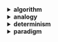 <details>
  <summary><strong>algorithm</strong></summary><br>
  
a process or set of rules to be followed in calculations or other problem-solving operations, especially by a computer.
</details>
<details>
  <summary><strong>analogy</strong></summary><br>
  
a comparison between one thing and another, typically for the purpose of explanation or clarification.
</details>
<details>
  <summary><strong>determinism</strong></summary><br>

determinism is the philosophical belief that **all events are determined completely by previously existing causes**. the opposite of determinism is some kind of indeterminism (otherwise called nondeterminism) or randomness. determinism is often contrasted with free will.

### in computer science

determinism in computer science means, if we have a computing device and a state the device is in. **if for every such state, by a given input, there is at most one state that can follow, then the device is called deterministic. if there are two or more states that can follow, then the device is non-deterministic**. note that non-determinism doesn't mean we don't know which states can follow but that they be multiple.

also, randomness and non-determinism are two separate notions in computer science. randomness means that given a state, the next state depends upon the result of a random draw from some "set", like a coin toss.

a **deterministic algorithm** is an algorithm which, **given a particular input, will always produce the same output**, with the underlying machine always passing through the same sequence of states. but in case of **non-deterministic algorithm**, for the same input, the algorithm may produce different output in different runs.

### resources and further reading

- [determinism](https://en.wikipedia.org/wiki/Determinism)
- [deterministic algorithm](https://en.wikipedia.org/wiki/Deterministic_algorithm)
- [meaning of deterministic and non deterministic in computer-science](https://www.quora.com/What-is-the-meaning-of-deterministic-and-non-deterministic-in-computer-science)
- [what is determinism in computer science](https://cs.stackexchange.com/questions/38152/what-is-determinism-in-computer-science)
- [differences and relationships between randomized and nondeterministic algorithms](https://cs.stackexchange.com/questions/5008/differences-and-relationships-between-randomized-and-nondeterministic-algorithms)

</details>
<details>
  <summary><strong>paradigm</strong></summary><br>

a paradigm is a set of rules and regulations that does two things:
1. it establishes and defines boundaries; and
2. it tells you how to behave inside those boundaries to be successful.

words that represent subsets of the paradigm concept: theory, model, methodology, principles, standards, protocol, routines, assumptions, conventions, patterns, habits, common sense, conventional wisdom, mind-set, values, frames of reference, traditions, customs, prejudices, idealogy, inhibitions, superstitions, rituals, compulsions, addictions, doctrine, dogma.

words like culture, organization, worldview, business, education did not appear because they are forests of paradigms.

*Discovering the Future: The Business of Paradigms, Joel Arthur Barker*
</details>
